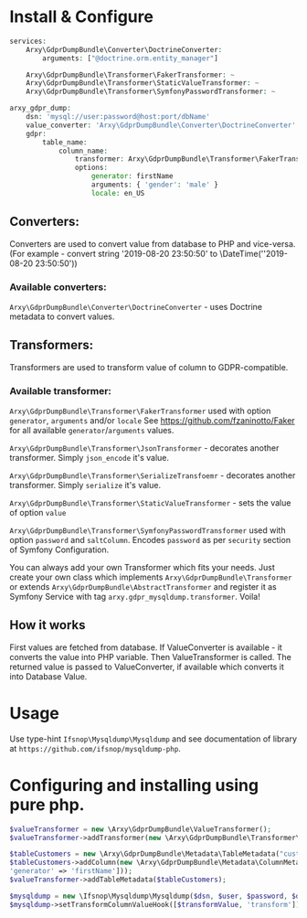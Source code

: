 # Install & Configure

```php
services:
    Arxy\GdprDumpBundle\Converter\DoctrineConverter:
        arguments: ["@doctrine.orm.entity_manager"]

    Arxy\GdprDumpBundle\Transformer\FakerTransformer: ~
    Arxy\GdprDumpBundle\Transformer\StaticValueTransformer: ~
    Arxy\GdprDumpBundle\Transformer\SymfonyPasswordTransformer: ~

arxy_gdpr_dump:
    dsn: 'mysql://user:password@host:port/dbName'
    value_converter: 'Arxy\GdprDumpBundle\Converter\DoctrineConverter' // optional
    gdpr:
        table_name:
            column_name:
                transformer: Arxy\GdprDumpBundle\Transformer\FakerTransformer
                options:
                    generator: firstName
                    arguments: { 'gender': 'male' }
                    locale: en_US
```

## Converters:
Converters are used to convert value from database to PHP and vice-versa. (For example - convert string '2019-08-20 23:50:50' to \DateTime(''2019-08-20 23:50:50'))

### Available converters:
`Arxy\GdprDumpBundle\Converter\DoctrineConverter` - uses Doctrine metadata to convert values.

## Transformers:
Transformers are used to transform value of column to GDPR-compatible.

### Available transformer:

`Arxy\GdprDumpBundle\Transformer\FakerTransformer` used with option `generator`, `arguments` and/or `locale`
See https://github.com/fzaninotto/Faker for all available `generator`/`arguments` values.

`Arxy\GdprDumpBundle\Transformer\JsonTransformer` - decorates another transformer. Simply `json_encode` it's value. 

`Arxy\GdprDumpBundle\Transformer\SerializeTransfoemr` - decorates another transformer. Simply `serialize` it's value.

`Arxy\GdprDumpBundle\Transformer\StaticValueTransformer` - sets the value of option `value`

`Arxy\GdprDumpBundle\Transformer\SymfonyPasswordTransformer` used with option `password` and `saltColumn`.
Encodes `password` as per `security` section of Symfony Configuration.

You can always add your own Transformer which fits your needs. Just create your own class which implements `Arxy\GdprDumpBundle\Transformer`
or extends `Arxy\GdprDumpBundle\AbstractTransformer` and register it as Symfony Service with tag `arxy.gdpr_mysqldump.transformer`. Voila!
## How it works
First values are fetched from database. If ValueConverter is available - it converts the value into PHP variable.
Then ValueTransformer is called. The returned value is passed to ValueConverter, if available which converts it into Database Value.

# Usage

Use type-hint `Ifsnop\Mysqldump\Mysqldump` and see documentation of library at `https://github.com/ifsnop/mysqldump-php`.

# Configuring and installing using pure php.

```php
$valueTransformer = new \Arxy\GdprDumpBundle\ValueTransformer();
$valueTransformer->addTransformer(new \Arxy\GdprDumpBundle\Transformer\FakerTransformer());

$tableCustomers = new \Arxy\GdprDumpBundle\Metadata\TableMetadata("customers");
$tableCustomers->addColumn(new \Arxy\GdprDumpBundle\Metadata\ColumnMetadata("firstName", \Arxy\GdprDumpBundle\Transformer\FakerTransformer::class, [
'generator' => 'firstName']));
$valueTransformer->addTableMetadata($tableCustomers);

$mysqldump = new \Ifsnop\Mysqldump\Mysqldump($dsn, $user, $password, $dumpSettings, $pdoSettings);
$mysqldump->setTransformColumnValueHook([$transformValue, 'transform']);
```